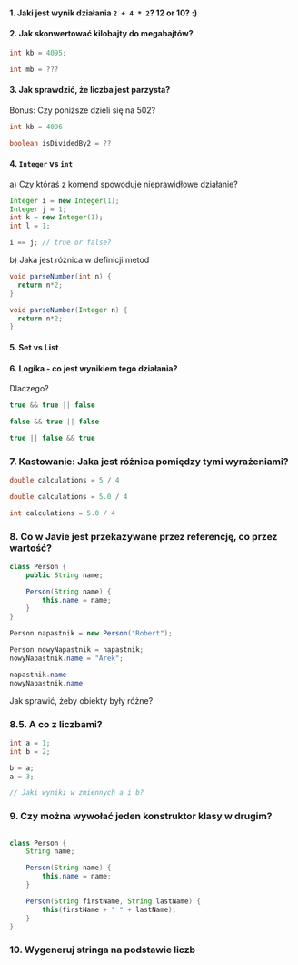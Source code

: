 #### 1. Jaki jest wynik działania `2 + 4 * 2`? 12 or 10? :) 


#### 2. Jak skonwertować kilobajty do megabajtów?

```java
int kb = 4095;

int mb = ???
```

#### 3. Jak sprawdzić, że liczba jest parzysta?
Bonus: Czy poniższe dzieli się na 502?

```java
int kb = 4096

boolean isDividedBy2 = ??
```


#### 4. `Integer` vs `int`

a) Czy któraś z komend spowoduje nieprawidłowe działanie?

```java
Integer i = new Integer(1);
Integer j = 1;
int k = new Integer(1);
int l = 1;

i == j; // true or false?
```
b) Jaka jest różnica w definicji metod

```java
void parseNumber(int n) {
  return n*2;
}
```

```java
void parseNumber(Integer n) {
  return n*2;
}
```

#### 5. Set vs List

#### 6. Logika - co jest wynikiem tego działania?
Dlaczego?
```java
true && true || false

false && true || false

true || false && true
```
### 7. Kastowanie: Jaka jest różnica pomiędzy tymi wyrażeniami?

```java
double calculations = 5 / 4

double calculations = 5.0 / 4

int calculations = 5.0 / 4
```

### 8. Co w Javie jest przekazywane przez referencję, co przez wartość?

```java
class Person {
    public String name;

    Person(String name) {
        this.name = name;
    }
}

Person napastnik = new Person("Robert");

Person nowyNapastnik = napastnik;
nowyNapastnik.name = "Arek";

napastnik.name
nowyNapastnik.name
```

Jak sprawić, żeby obiekty były różne?


### 8.5. A co z liczbami?

```java
int a = 1;
int b = 2;

b = a;
a = 3;

// Jaki wyniki w zmiennych a i b?
```

### 9. Czy można wywołać jeden konstruktor klasy w drugim?

```java

class Person {
    String name;

    Person(String name) {
        this.name = name;
    }

    Person(String firstName, String lastName) {
        this(firstName + " " + lastName);
    }
}

```

### 10. Wygeneruj stringa na podstawie liczb
